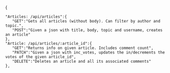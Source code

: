 {  

    "Articles: /api/articles":{  
       "GET":"Gets all articles (without body). Can filter by author and topic.",
       "POST":"Given a json with title, body, topic and username, creates an article"
    },
    "Article: /api/articles/:article_id":{  
       "GET":"Returns info on given article. Includes comment count",
       "PATCH":"Given a json with inc_votes, updates the in/decrements the votes of the given article_id",
       "DELETE":"Deletes an article and all its associated comments"
    },
